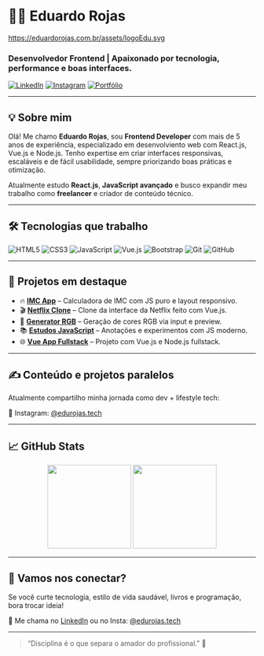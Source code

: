 # 👨‍💻 Eduardo Rojas
https://eduardorojas.com.br/assets/logoEdu.svg
### Desenvolvedor Frontend | Apaixonado por tecnologia, performance e boas interfaces.

[![LinkedIn](https://img.shields.io/badge/-LinkedIn-0A66C2?style=for-the-badge&logo=linkedin&logoColor=white)](https://www.linkedin.com/in/edurojastech)
[![Instagram](https://img.shields.io/badge/-Instagram-E4405F?style=for-the-badge&logo=instagram&logoColor=white)](https://instagram.com/edurojas.tech)
[![Portfólio](https://img.shields.io/badge/-Portfólio-111111?style=for-the-badge&logo=github&logoColor=white)](https://eduardorojas.com.br)

---

## 💡 Sobre mim

Olá! Me chamo **Eduardo Rojas**, sou **Frontend Developer** com mais de 5 anos de experiência, especializado em desenvolviento web com React.js, Vue.js e Node.js. Tenho expertise em criar interfaces responsivas, escaláveis e de fácil usabilidade, sempre priorizando boas práticas e otimização.

Atualmente estudo **React.js**, **JavaScript avançado** e busco expandir meu trabalho como **freelancer** e criador de conteúdo técnico.

---

## 🛠️ Tecnologias que trabalho

![HTML5](https://img.shields.io/badge/-HTML5-E34F26?style=flat-square&logo=html5&logoColor=fff)
![CSS3](https://img.shields.io/badge/-CSS3-1572B6?style=flat-square&logo=css3)
![JavaScript](https://img.shields.io/badge/-JavaScript-F7DF1E?style=flat-square&logo=javascript&logoColor=000)
![Vue.js](https://img.shields.io/badge/-Vue.js-4FC08D?style=flat-square&logo=vue.js&logoColor=fff)
![Bootstrap](https://img.shields.io/badge/-Bootstrap-563D7C?style=flat-square&logo=bootstrap)
![Git](https://img.shields.io/badge/-Git-F05032?style=flat-square&logo=git&logoColor=fff)
![GitHub](https://img.shields.io/badge/-GitHub-181717?style=flat-square&logo=github)

---

## 📌 Projetos em destaque

- 🔥 [**IMC App**](https://github.com/edurojastech/imc-app) – Calculadora de IMC com JS puro e layout responsivo.
- 🎬 [**Netflix Clone**](https://github.com/edurojastech/netflix_clone) – Clone da interface da Netflix feito com Vue.js.
- 🌈 [**Generator RGB**](https://github.com/edurojastech/generator-rgb) – Geração de cores RGB via input e preview.
- 📚 [**Estudos JavaScript**](https://github.com/edurojastech/estudos_js) – Anotações e experimentos com JS moderno.
- 🌐 [**Vue App Fullstack**](https://github.com/edurojastech/vue-app-fullstack) – Projeto com Vue.js e Node.js fullstack.

---

## ✍️ Conteúdo e projetos paralelos

Atualmente compartilho minha jornada como dev + lifestyle tech:

🔗 Instagram: [@edurojas.tech](https://instagram.com/edurojas.tech)  

---

## 📈 GitHub Stats

<div align="center">
  <img height="170" src="https://github-readme-stats.vercel.app/api?username=edurojastech&show_icons=true&theme=radical&hide_border=true&count_private=true" />
  <img height="170" src="https://github-readme-stats.vercel.app/api/top-langs/?username=edurojastech&layout=compact&theme=radical&hide_border=true" />
</div>

---

## 🤝 Vamos nos conectar?

Se você curte tecnologia, estilo de vida saudável, livros e programação, bora trocar ideia!

📩 Me chama no [LinkedIn](https://www.linkedin.com/in/edurojastech) ou no Insta: [@edurojas.tech](https://www.instagram.com/edurojas.tech)

---

> “Disciplina é o que separa o amador do profissional.” 🚀

